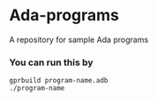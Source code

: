 # Ada-programs
A repository for sample Ada programs

### You can run this by 

```shell
gprbuild program-name.adb
./program-name
```
